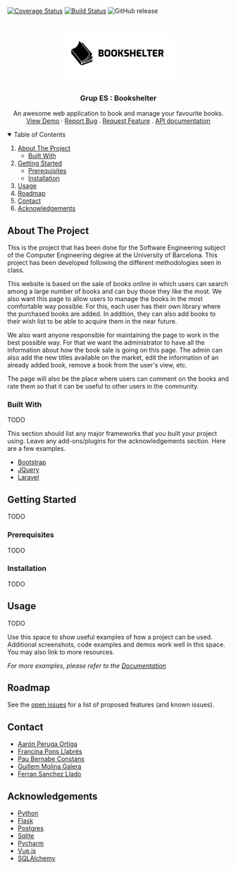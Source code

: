 [![Coverage Status](https://coveralls.io/repos/github/UB-ES-2020-A/Grup-ES/badge.svg?branch=main)](https://coveralls.io/github/UB-ES-2020-A/Grup-ES?branch=main)
[![Build Status](https://travis-ci.com/UB-ES-2020-A/Grup-ES.svg?branch=main)](https://travis-ci.com/UB-ES-2020-A/Grup-ES)
![GitHub release](https://img.shields.io/github/v/release/UB-ES-2020-A/Grup-ES)

<br />
<p align="center">
  <a href="https://github.com/UB-ES-2020-A/Grup-ES/">
    <img src="frontend/src/assets/bookshelter_icon1.png" alt="Logo" width="252" height="108">
  </a>

  <h3 align="center">Grup ES : Bookshelter</h3>

  <p align="center">
    An awesome web application to book and manage your favourite books.
    <br />
    <a href="https://grup-es.herokuapp.com/">View Demo</a>
    ·
    <a href="https://github.com/UB-ES-2020-A/Grup-ES/issues">Report Bug</a>
    .
    <a href="https://github.com/UB-ES-2020-A/Grup-ES/issues">Request Feature</a>
    .
    <a href="https://app.swaggerhub.com/apis-docs/grup-es/bookshelter/1.0.0">API documentation</a>
  </p>
</p>

<!-- TABLE OF CONTENTS -->
<details open="open">
  <summary>Table of Contents</summary>
  <ol>
    <li>
      <a href="#about-the-project">About The Project</a>
      <ul>
        <li><a href="#built-with">Built With</a></li>
      </ul>
    </li>
    <li>
      <a href="#getting-started">Getting Started</a>
      <ul>
        <li><a href="#prerequisites">Prerequisites</a></li>
        <li><a href="#installation">Installation</a></li>
      </ul>
    </li>
    <li><a href="#usage">Usage</a></li>
    <li><a href="#roadmap">Roadmap</a></li>
    <li><a href="#contact">Contact</a></li>
    <li><a href="#acknowledgements">Acknowledgements</a></li>
  </ol>
</details>



<!-- ABOUT THE PROJECT -->
## About The Project

This is the project that has been done for the Software Engineering subject of the Computer Engineering degree at the University of Barcelona. This project has been developed following the different methodologies seen in class.


This website is based on the sale of books online in which users can search among a large number of books and can buy those they like the most. We also want this page to allow users to manage the books in the most comfortable way possible. For this, each user has their own library where the purchased books are added. In addition, they can also add books to their wish list to be able to acquire them in the near future.

We also want anyone responsible for maintaining the page to work in the best possible way. For that we want the administrator to have all the information about how the book sale is going on this page. The admin can also add the new titles available on the market, edit the information of an already added book, remove a book from the user's view, etc.

The page will also be the place where users can comment on the books and rate them so that it can be useful to other users in the community.

### Built With

TODO

This section should list any major frameworks that you built your project using. Leave any add-ons/plugins for the acknowledgements section. Here are a few examples.
* [Bootstrap](https://getbootstrap.com)
* [JQuery](https://jquery.com)
* [Laravel](https://laravel.com)



<!-- GETTING STARTED -->
## Getting Started

TODO

### Prerequisites

TODO

### Installation

TODO



<!-- USAGE EXAMPLES -->
## Usage

TODO

Use this space to show useful examples of how a project can be used. Additional screenshots, code examples and demos work well in this space. You may also link to more resources.

_For more examples, please refer to the [Documentation](https://example.com)_



<!-- ROADMAP -->
## Roadmap

See the [open issues](https://github.com/UB-ES-2020-A/Grup-ES/issues) for a list of proposed features (and known issues).


<!-- CONTACT -->
## Contact

- [Aarón Peruga Ortiga](https://github.com/aaronPeruga)
- [Francina Pons Llabrés](https://github.com/francinaPons)
- [Pau Bernabe Constans](https://github.com/paubernabe)
- [Guillem Molina Galera](https://github.com/gmolinga)
- [Ferran Sanchez Llado](https://github.com/ferranSanchezUB)

<!-- ACKNOWLEDGEMENTS -->
## Acknowledgements
* [Python](https://www.python.org/)
* [Flask](https://flask.palletsprojects.com/en/1.1.x/)
* [Postgres](https://www.postgresql.org/)
* [Sqlite](https://www.sqlite.org/index.html)
* [Pycharm](https://www.jetbrains.com/pycharm/)
* [Vue.js](https://vuejs.org/)
* [SQLAlchemy](https://www.sqlalchemy.org/)
